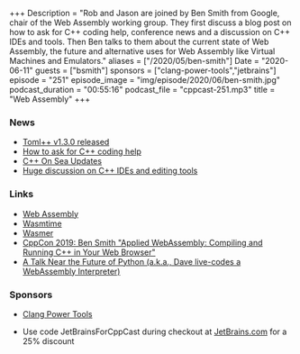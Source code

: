 +++
Description = "Rob and Jason are joined by Ben Smith from Google, chair of the Web Assembly working group. They first discuss a blog post on how to ask for C++ coding help, conference news and a discussion on C++ IDEs and tools. Then Ben talks to them about the current state of Web Assembly, the future and alternative uses for Web Assembly like Virtual Machines and Emulators."
aliases = ["/2020/05/ben-smith"]
Date = "2020-06-11"
guests = ["bsmith"]
sponsors = ["clang-power-tools","jetbrains"]
episode = "251"
episode_image = "img/episode/2020/06/ben-smith.jpg"
podcast_duration = "00:55:16"
podcast_file = "cppcast-251.mp3"
title = "Web Assembly"
+++

### News ###

 - [Toml++ v1.3.0 released](https://marzer.github.io/tomlplusplus/)
 - [How to ask for C++ coding help](http://www.gregcons.com/KateBlog/HowToAskForCCodingHelp.aspx)
 - [C++ On Sea Updates](https://cpponsea.uk/news/updated-talks-and-announcing-herb-sutter-as-keynote-speaker.html)
 - [Huge discussion on C++ IDEs and editing tools](https://www.reddit.com/r/cpp/comments/gy08ip/which_ide_do_you_use_or_if_you_prefer_text/)

### Links ###

 - [Web Assembly](https://webassembly.org/)
 - [Wasmtime](https://wasmtime.dev/)
 - [Wasmer](https://wasmer.io/)
 - [CppCon 2019: Ben Smith "Applied WebAssembly: Compiling and Running C++ in Your Web Browser"](https://www.youtube.com/watch?v=5N4b-rU-OAA)
 - [A Talk Near the Future of Python (a.k.a., Dave live-codes a WebAssembly Interpreter)](https://www.youtube.com/watch?v=r-A78RgMhZU)

### Sponsors ###

- [Clang Power Tools](https://clangpowertools.com/?utm_source=cppcast&utm_medium=podcast&utm_campaign=promo_cppcast)

- Use code JetBrainsForCppCast during checkout at [JetBrains.com](http://www.jetbrains.com/) for a 25% discount

